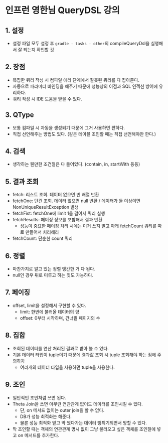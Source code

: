 # 인프런 영한님 QueryDSL 강의
## 1. 설정
- 설정 파일 모두 설정 후 `gradle - tasks - other`의 compileQueryDsl을 실행해서 잘 되는지 확인할 것

## 2. 장점
- 복잡한 쿼리 작성 시 컴파일 에러 단계에서 잘못된 쿼리를 다 잡아준다.
- 자동으로 파라미터 바인딩을 해주기 때문에 성능상의 이점과 SQL 인젝션 방어에 유리하다.
- 쿼리 작성 시 IDE 도움을 받을 수 있다. 

## 3. QType
- 보통 컴파일 시 자동을 생성되기 때문에 그거 사용하면 편하다.
- 직접 선언해주는 방법도 있다. (같은 테이블 조인할 때는 직접 선언해야만 한다.)

## 4. 검색
- 생각하는 웬만한 조건절은 다 들어있다. (contain, in, startWith 등등)

## 5. 결과 조회
- fetch: 리스트 조회. 데이터 없으면 빈 배열 반환
- fetchOne: 단건 조회. 데이터 없으면 null 반환 / 데이터가 둘 이상이면 NonUniqueResultException 발생
- fetchFist: fetchOne에 limit 1을 걸어서 쿼리 실행
- fetchResults: 페이징 정보를 포함해서 결과 반환
    - 성능이 중요한 페이징 처리 시에는 이거 쓰지 말고 아래 fetchCount 쿼리를 따로 만들어서 처리해라
- fetchCount: 단순한 count 쿼리

## 6. 정렬
- 마찬가지로 알고 있는 정렬 앵간한 거 다 된다.
- null인 경우 뒤로 미루고 하는 짓도 가능하다.

## 7. 페이징
- offset, limit을 설정해서 구현할 수 있다.
    - limit: 한번에 불러올 데이터의 양
    - offset: 0부터 시작하며, 건너뛸 페이지의 수
    
## 8. 집합
- 조회된 데이터를 연산 처리된 결과로 받아 볼 수 있다.
- 기본 데이터 타입이 tuple이기 때문에 결과값 조회 시 tuple 조회해야 하는 점에 주의하자
    - 여러개의 데이터 타입을 사용하면 tuple을 사용한다.
    
## 9. 조인
- 일반적인 조인처럼 쓰면 된다.
- Theta Join을 쓰면 아무런 연관관계 없이도 데이터를 조인시킬 수 있다.
    - 단, on 메서드 없이는 outer join을 할 수 없다.
    - DB가 성능 최적화는 해준다.
    - 물론 성능 최적화 믿고 막 썼다가는 데이터 뻥튀기되면서 망할 수 있다.
- 막 조인할 때는 객체의 연관관계 명시 없이 그냥 불러오고 싶은 객체를 조인절에 넣고 on 메서드를 추가한다.
